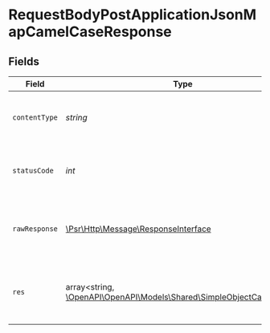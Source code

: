 # RequestBodyPostApplicationJsonMapCamelCaseResponse


## Fields

| Field                                                                                                               | Type                                                                                                                | Required                                                                                                            | Description                                                                                                         | Example                                                                                                             |
| ------------------------------------------------------------------------------------------------------------------- | ------------------------------------------------------------------------------------------------------------------- | ------------------------------------------------------------------------------------------------------------------- | ------------------------------------------------------------------------------------------------------------------- | ------------------------------------------------------------------------------------------------------------------- |
| `contentType`                                                                                                       | *string*                                                                                                            | :heavy_check_mark:                                                                                                  | HTTP response content type for this operation                                                                       |                                                                                                                     |
| `statusCode`                                                                                                        | *int*                                                                                                               | :heavy_check_mark:                                                                                                  | HTTP response status code for this operation                                                                        |                                                                                                                     |
| `rawResponse`                                                                                                       | [\Psr\Http\Message\ResponseInterface](https://www.php-fig.org/psr/psr-7/#33-psrhttpmessageresponseinterface)        | :heavy_check_mark:                                                                                                  | Raw HTTP response; suitable for custom response parsing                                                             |                                                                                                                     |
| `res`                                                                                                               | array<string, [\OpenAPI\OpenAPI\Models\Shared\SimpleObjectCamelCase](../../Models/Shared/SimpleObjectCamelCase.md)> | :heavy_minus_sign:                                                                                                  | OK                                                                                                                  | {<br/>"mapElem1": "...",<br/>"mapElem2": "..."<br/>}                                                                |